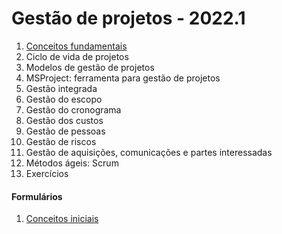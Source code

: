 # Gestão de projetos - 2022.1

1. [Conceitos fundamentais](pjto_aulas/pjto_1.pdf)
2. Ciclo de vida de projetos
3. Modelos de gestão de projetos
4. MSProject: ferramenta para gestão de projetos
5. Gestão integrada
6. Gestão do escopo
7. Gestão do cronograma
8. Gestão dos custos
9. Gestão de pessoas
10. Gestão de riscos
11. Gestão de aquisições, comunicações e partes interessadas
12. Métodos ágeis: Scrum
13. Exercícios

#### Formulários

1. [Conceitos iniciais](https://forms.gle/o837NnA29qcVmz796)
